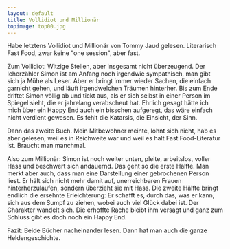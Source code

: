 ```yaml
---
layout: default
title: Vollidiot und Millionär
topimage: top00.jpg
---
```


Habe letztens Vollidiot und Millionär von Tommy Jaud gelesen.
Literarisch Fast Food, zwar keine "one session", aber fast.

Zum Vollidiot: Witzige Stellen, aber insgesamt nicht überzeugend.
Der Icherzähler Simon ist am Anfang noch irgendwie sympathisch, man gibt sich ja Mühe als Leser.
Aber er bringt immer wieder Sachen, die einfach garnicht gehen, und läuft irgendwelchen Träumen hinterher.
Bis zum Ende driftet Simon völlig ab und tickt aus, als er sich selbst in einer Person im Spiegel sieht, die er jahrelang verabscheut hat.
Ehrlich gesagt hätte ich mich über ein Happy End auch ein bisschen aufgeregt, das wäre einfach nicht verdient gewesen.
Es fehlt die Katarsis, die Einsicht, der Sinn.

Dann das zweite Buch.
Mein Mitbewohner meinte, lohnt sich nicht, hab es aber gelesen, weil es in Reichweite war und weil es halt Fast Food-Literatur ist.
Braucht man manchmal.

Also zum Millionär:
Simon ist noch weiter unten, pleite, arbeitslos, voller Hass und beschwert sich andauernd.
Das geht so die erste Hälfte.
Man merkt aber auch, dass man eine Darstellung einer gebrochenen Person liest.
Er hält sich nicht mehr damit auf, unerreichbaren Frauen hinterherzulaufen, sondern überzieht sie mit Hass.
Die zweite Hälfte bringt endlich die ersehnte Erleichterung: Er schafft es, durch das, was er kann, sich aus dem Sumpf zu ziehen, wobei auch viel Glück dabei ist.
Der Charakter wandelt sich.
Die erhoffte Rache bleibt ihm versagt und ganz zum Schluss gibt es doch noch ein Happy End.

Fazit: Beide Bücher nacheinander lesen. Dann hat man auch die ganze Heldengeschichte.
